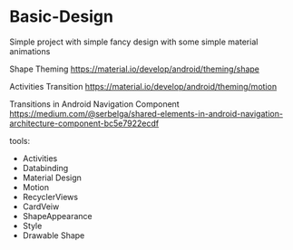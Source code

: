 # Basic-Design
Simple project with simple fancy design with some simple material animations

Shape Theming
https://material.io/develop/android/theming/shape

Activities Transition
https://material.io/develop/android/theming/motion

Transitions in Android Navigation Component
https://medium.com/@serbelga/shared-elements-in-android-navigation-architecture-component-bc5e7922ecdf

tools:
- Activities
- Databinding
- Material Design
- Motion
- RecyclerViews
- CardVeiw
- ShapeAppearance
- Style
- Drawable Shape

